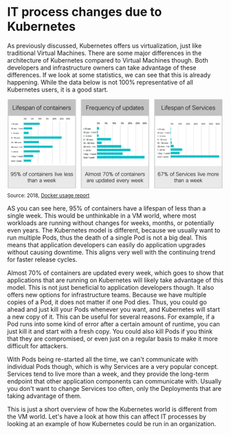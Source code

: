 # IT process changes due to Kubernetes

As previously discussed, Kubernetes offers us virtualization, just like traditional Virtual Machines. There are some major differences in the architecture of Kubernetes compared to Virtual Machines though. Both developers and infrastructure owners can take advantage of these differences. If we look at some statistics, we can see that this is already happening. While the data below is not 100% representative of all Kubernetes users, it is a good start.

![Application Lifecycle](img/lifecycle.png?raw=true "Application Lifecycle")
<sub>Source: 2018, [Docker usage report](https://sysdig.com/blog/2018-docker-usage-report/ "Docker usage report")</sub>

AS you can see here, 95% of containers have a lifespan of less than a single week. This would be unthinkable in a VM world, where most workloads are running without changes for weeks, months, or potentially even years. The Kubernetes model is different, because we usually want to run multiple Pods, thus the death of a single Pod is not a big deal. This means that application developers can easily do application upgrades without causing downtime. This aligns very well with the continuing trend for faster release cycles.

Almost 70% of containers are updated every week, which goes to show that applications that are running on Kubernetes will likely take advantage of this model. This is not just beneficial to application developers though. It also offers new options for infrastructure teams. Because we have multiple copies of a Pod, it does not matter if one Pod dies. Thus, you could go ahead and just kill your Pods whenever you want, and Kubernetes will start a new copy of it. This can be useful for several reasons. For example, if a Pod runs into some kind of error after a certain amount of runtime, you can just kill it and start with a fresh copy. You could also kill Pods if you think that they are compromised, or even just on a regular basis to make it more difficult for attackers.

With Pods being re-started all the time, we can't communicate with individual Pods though, which is why Services are a very popular concept. Services tend to live more than a week, and they provide the long-term endpoint that other application components can communicate with. Usually you don't want to change Services too often, only the Deployments that are taking advantage of them.

This is just a short overview of how the Kubernetes world is different from the VM world. Let's have a look at how this can affect IT processes by looking at an example of how Kubernetes could be run in an organization.

